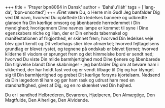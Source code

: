 +++
title = 'Prayer bpn8064 in Dansk'
author = 'Bahá'u'lláh'
tags = ['lang-da', 'bpn-unsorted']
+++
Æret være Du, o Herre min Gud! Jeg bønfalder Dig ved Dit navn, hvorved Du opløftede Din ledelses bannere og udbredte glansen fra Din kærlige omsorg og åbenbarede herredømmet i Din myndighed; hvorigennem Dine navnes lampe er kommet til syne i Dine egenskabers niche og Han, der er Din enheds tabernakel og manifestationen af frigjorthed, er skinnet frem; hvorved Din ledelses veje blev gjort kendt og Dit velbehags stier blev afmærket; hvorved fejltagelsens grundlag er blevet rystet, og tegnene på ondskab er blevet fjernet; hvorved kilderne til visdom er sprunget frem og det himmelske bord er sendt ned; hvorved Du viste Din milde barmhjertighed mod Dine tjenere og åbenbarede Din tilgivelse blandt Dine skabninger - jeg bønfalder Dig om at bevare ham i sikkerhed, der har holdt fast ved og er vendt tilbage til Dig og har klynget sig til Din barmhjertighed og grebet Dit kærlige forsyns kjortelsøm. Nedsend da Din lægedom til ham og gør ham rask og udrust ham med en standhaftighed, givet af Dig, og en ro skænket ved Din højhed.

Du er i sandhed Helbrederen, Bevareren, Hjælperen, Den Almægtige, Den Magtfulde, Den Alherlige, Den Alvidende.
